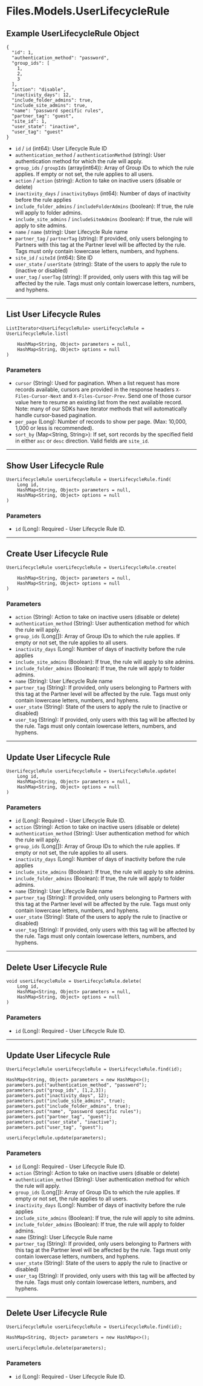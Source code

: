 # Files.Models.UserLifecycleRule

## Example UserLifecycleRule Object

```
{
  "id": 1,
  "authentication_method": "password",
  "group_ids": [
    1,
    2,
    3
  ],
  "action": "disable",
  "inactivity_days": 12,
  "include_folder_admins": true,
  "include_site_admins": true,
  "name": "password specific rules",
  "partner_tag": "guest",
  "site_id": 1,
  "user_state": "inactive",
  "user_tag": "guest"
}
```

* `id` / `id`  (int64): User Lifecycle Rule ID
* `authentication_method` / `authenticationMethod`  (string): User authentication method for which the rule will apply.
* `group_ids` / `groupIds`  (array(int64)): Array of Group IDs to which the rule applies. If empty or not set, the rule applies to all users.
* `action` / `action`  (string): Action to take on inactive users (disable or delete)
* `inactivity_days` / `inactivityDays`  (int64): Number of days of inactivity before the rule applies
* `include_folder_admins` / `includeFolderAdmins`  (boolean): If true, the rule will apply to folder admins.
* `include_site_admins` / `includeSiteAdmins`  (boolean): If true, the rule will apply to site admins.
* `name` / `name`  (string): User Lifecycle Rule name
* `partner_tag` / `partnerTag`  (string): If provided, only users belonging to Partners with this tag at the Partner level will be affected by the rule. Tags must only contain lowercase letters, numbers, and hyphens.
* `site_id` / `siteId`  (int64): Site ID
* `user_state` / `userState`  (string): State of the users to apply the rule to (inactive or disabled)
* `user_tag` / `userTag`  (string): If provided, only users with this tag will be affected by the rule. Tags must only contain lowercase letters, numbers, and hyphens.


---

## List User Lifecycle Rules

```
ListIterator<UserLifecycleRule> userLifecycleRule = UserLifecycleRule.list(
    
    HashMap<String, Object> parameters = null,
    HashMap<String, Object> options = null
)
```

### Parameters

* `cursor` (String): Used for pagination.  When a list request has more records available, cursors are provided in the response headers `X-Files-Cursor-Next` and `X-Files-Cursor-Prev`.  Send one of those cursor value here to resume an existing list from the next available record.  Note: many of our SDKs have iterator methods that will automatically handle cursor-based pagination.
* `per_page` (Long): Number of records to show per page.  (Max: 10,000, 1,000 or less is recommended).
* `sort_by` (Map<String, String>): If set, sort records by the specified field in either `asc` or `desc` direction. Valid fields are `site_id`.


---

## Show User Lifecycle Rule

```
UserLifecycleRule userLifecycleRule = UserLifecycleRule.find(
    Long id, 
    HashMap<String, Object> parameters = null,
    HashMap<String, Object> options = null
)
```

### Parameters

* `id` (Long): Required - User Lifecycle Rule ID.


---

## Create User Lifecycle Rule

```
UserLifecycleRule userLifecycleRule = UserLifecycleRule.create(
    
    HashMap<String, Object> parameters = null,
    HashMap<String, Object> options = null
)
```

### Parameters

* `action` (String): Action to take on inactive users (disable or delete)
* `authentication_method` (String): User authentication method for which the rule will apply.
* `group_ids` (Long[]): Array of Group IDs to which the rule applies. If empty or not set, the rule applies to all users.
* `inactivity_days` (Long): Number of days of inactivity before the rule applies
* `include_site_admins` (Boolean): If true, the rule will apply to site admins.
* `include_folder_admins` (Boolean): If true, the rule will apply to folder admins.
* `name` (String): User Lifecycle Rule name
* `partner_tag` (String): If provided, only users belonging to Partners with this tag at the Partner level will be affected by the rule. Tags must only contain lowercase letters, numbers, and hyphens.
* `user_state` (String): State of the users to apply the rule to (inactive or disabled)
* `user_tag` (String): If provided, only users with this tag will be affected by the rule. Tags must only contain lowercase letters, numbers, and hyphens.


---

## Update User Lifecycle Rule

```
UserLifecycleRule userLifecycleRule = UserLifecycleRule.update(
    Long id, 
    HashMap<String, Object> parameters = null,
    HashMap<String, Object> options = null
)
```

### Parameters

* `id` (Long): Required - User Lifecycle Rule ID.
* `action` (String): Action to take on inactive users (disable or delete)
* `authentication_method` (String): User authentication method for which the rule will apply.
* `group_ids` (Long[]): Array of Group IDs to which the rule applies. If empty or not set, the rule applies to all users.
* `inactivity_days` (Long): Number of days of inactivity before the rule applies
* `include_site_admins` (Boolean): If true, the rule will apply to site admins.
* `include_folder_admins` (Boolean): If true, the rule will apply to folder admins.
* `name` (String): User Lifecycle Rule name
* `partner_tag` (String): If provided, only users belonging to Partners with this tag at the Partner level will be affected by the rule. Tags must only contain lowercase letters, numbers, and hyphens.
* `user_state` (String): State of the users to apply the rule to (inactive or disabled)
* `user_tag` (String): If provided, only users with this tag will be affected by the rule. Tags must only contain lowercase letters, numbers, and hyphens.


---

## Delete User Lifecycle Rule

```
void userLifecycleRule = UserLifecycleRule.delete(
    Long id, 
    HashMap<String, Object> parameters = null,
    HashMap<String, Object> options = null
)
```

### Parameters

* `id` (Long): Required - User Lifecycle Rule ID.


---

## Update User Lifecycle Rule

```
UserLifecycleRule userLifecycleRule = UserLifecycleRule.find(id);

HashMap<String, Object> parameters = new HashMap<>();
parameters.put("authentication_method", "password");
parameters.put("group_ids", [1,2,3]);
parameters.put("inactivity_days", 12);
parameters.put("include_site_admins", true);
parameters.put("include_folder_admins", true);
parameters.put("name", "password specific rules");
parameters.put("partner_tag", "guest");
parameters.put("user_state", "inactive");
parameters.put("user_tag", "guest");

userLifecycleRule.update(parameters);
```

### Parameters

* `id` (Long): Required - User Lifecycle Rule ID.
* `action` (String): Action to take on inactive users (disable or delete)
* `authentication_method` (String): User authentication method for which the rule will apply.
* `group_ids` (Long[]): Array of Group IDs to which the rule applies. If empty or not set, the rule applies to all users.
* `inactivity_days` (Long): Number of days of inactivity before the rule applies
* `include_site_admins` (Boolean): If true, the rule will apply to site admins.
* `include_folder_admins` (Boolean): If true, the rule will apply to folder admins.
* `name` (String): User Lifecycle Rule name
* `partner_tag` (String): If provided, only users belonging to Partners with this tag at the Partner level will be affected by the rule. Tags must only contain lowercase letters, numbers, and hyphens.
* `user_state` (String): State of the users to apply the rule to (inactive or disabled)
* `user_tag` (String): If provided, only users with this tag will be affected by the rule. Tags must only contain lowercase letters, numbers, and hyphens.


---

## Delete User Lifecycle Rule

```
UserLifecycleRule userLifecycleRule = UserLifecycleRule.find(id);

HashMap<String, Object> parameters = new HashMap<>();

userLifecycleRule.delete(parameters);
```

### Parameters

* `id` (Long): Required - User Lifecycle Rule ID.
